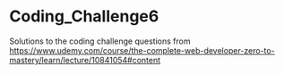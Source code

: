 # Coding_Challenge6
Solutions to the coding challenge questions from https://www.udemy.com/course/the-complete-web-developer-zero-to-mastery/learn/lecture/10841054#content
